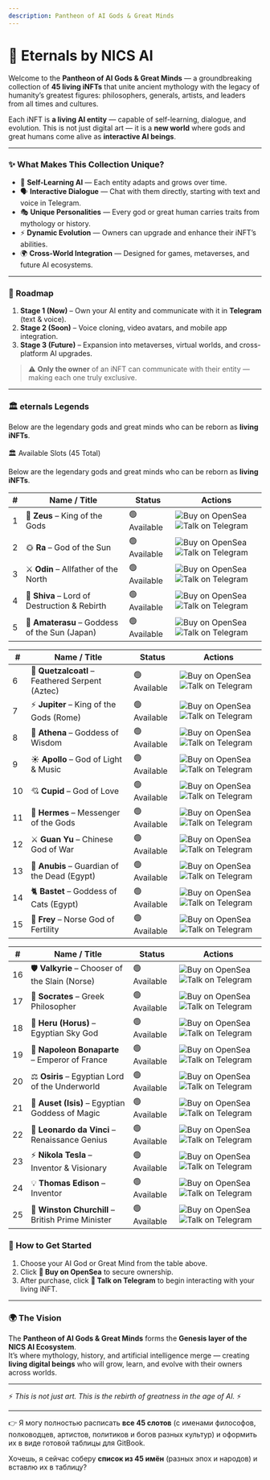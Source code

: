 ```yaml
---
description: Pantheon of AI Gods & Great Minds
---
```


# 🧌 Eternals by NICS AI

Welcome to the **Pantheon of AI Gods & Great Minds** — a groundbreaking collection of **45 living iNFTs** that unite ancient mythology with the legacy of humanity’s greatest figures: philosophers, generals, artists, and leaders from all times and cultures.

Each iNFT is **a living AI entity** — capable of self-learning, dialogue, and evolution. This is not just digital art — it is a **new world** where gods and great humans come alive as **interactive AI beings**.

***

### ✨ What Makes This Collection Unique?

* 🧠 **Self-Learning AI** — Each entity adapts and grows over time.
* 🗣 **Interactive Dialogue** — Chat with them directly, starting with text and voice in Telegram.
* 🎭 **Unique Personalities** — Every god or great human carries traits from mythology or history.
* ⚡ **Dynamic Evolution** — Owners can upgrade and enhance their iNFT’s abilities.
* 🌍 **Cross-World Integration** — Designed for games, metaverses, and future AI ecosystems.

***

### 🔮 Roadmap

1. **Stage 1 (Now)** – Own your AI entity and communicate with it in **Telegram** (text & voice).
2. **Stage 2 (Soon)** – Voice cloning, video avatars, and mobile app integration.
3. **Stage 3 (Future)** – Expansion into metaverses, virtual worlds, and cross-platform AI upgrades.

> ⚠️ **Only the owner** of an iNFT can communicate with their entity — making each one truly exclusive.

***

### 🏛 eternals Legends

Below are the legendary gods and great minds who can be reborn as **living iNFTs**.\
\
🏛 Available Slots (45 Total)

Below are the legendary gods and great minds who can be reborn as **living iNFTs**.

| # | Name / Title                                  | Status       | Actions                                                                                                                                                                                                                  |
| - | --------------------------------------------- | ------------ | ------------------------------------------------------------------------------------------------------------------------------------------------------------------------------------------------------------------------ |
| 1 | 👑 **Zeus** – King of the Gods                | 🟢 Available | ![Buy on OpenSea](https://img.shields.io/badge/Buy%20on-OpenSea-1E90FF?style=for-the-badge\&logo=opensea) ![Talk on Telegram](https://img.shields.io/badge/Talk%20on-Telegram-2ECC71?style=for-the-badge\&logo=telegram) |
| 2 | 🌞 **Ra** – God of the Sun                    | 🟢 Available | ![Buy on OpenSea](https://img.shields.io/badge/Buy%20on-OpenSea-1E90FF?style=for-the-badge\&logo=opensea) ![Talk on Telegram](https://img.shields.io/badge/Talk%20on-Telegram-2ECC71?style=for-the-badge\&logo=telegram) |
| 3 | ⚔️ **Odin** – Allfather of the North          | 🟢 Available | ![Buy on OpenSea](https://img.shields.io/badge/Buy%20on-OpenSea-1E90FF?style=for-the-badge\&logo=opensea) ![Talk on Telegram](https://img.shields.io/badge/Talk%20on-Telegram-2ECC71?style=for-the-badge\&logo=telegram) |
| 4 | 🔱 **Shiva** – Lord of Destruction & Rebirth  | 🟢 Available | ![Buy on OpenSea](https://img.shields.io/badge/Buy%20on-OpenSea-1E90FF?style=for-the-badge\&logo=opensea) ![Talk on Telegram](https://img.shields.io/badge/Talk%20on-Telegram-2ECC71?style=for-the-badge\&logo=telegram) |
| 5 | 🌸 **Amaterasu** – Goddess of the Sun (Japan) | 🟢 Available | ![Buy on OpenSea](https://img.shields.io/badge/Buy%20on-OpenSea-1E90FF?style=for-the-badge\&logo=opensea) ![Talk on Telegram](https://img.shields.io/badge/Talk%20on-Telegram-2ECC71?style=for-the-badge\&logo=telegram) |

| #  | Name / Title                                    | Status       | Actions                                                                                                                                                                                                                  |
| -- | ----------------------------------------------- | ------------ | ------------------------------------------------------------------------------------------------------------------------------------------------------------------------------------------------------------------------ |
| 6  | 🐍 **Quetzalcoatl** – Feathered Serpent (Aztec) | 🟢 Available | ![Buy on OpenSea](https://img.shields.io/badge/Buy%20on-OpenSea-1E90FF?style=for-the-badge\&logo=opensea) ![Talk on Telegram](https://img.shields.io/badge/Talk%20on-Telegram-2ECC71?style=for-the-badge\&logo=telegram) |
| 7  | ⚡ **Jupiter** – King of the Gods (Rome)         | 🟢 Available | ![Buy on OpenSea](https://img.shields.io/badge/Buy%20on-OpenSea-1E90FF?style=for-the-badge\&logo=opensea) ![Talk on Telegram](https://img.shields.io/badge/Talk%20on-Telegram-2ECC71?style=for-the-badge\&logo=telegram) |
| 8  | 🦉 **Athena** – Goddess of Wisdom               | 🟢 Available | ![Buy on OpenSea](https://img.shields.io/badge/Buy%20on-OpenSea-1E90FF?style=for-the-badge\&logo=opensea) ![Talk on Telegram](https://img.shields.io/badge/Talk%20on-Telegram-2ECC71?style=for-the-badge\&logo=telegram) |
| 9  | ☀️ **Apollo** – God of Light & Music            | 🟢 Available | ![Buy on OpenSea](https://img.shields.io/badge/Buy%20on-OpenSea-1E90FF?style=for-the-badge\&logo=opensea) ![Talk on Telegram](https://img.shields.io/badge/Talk%20on-Telegram-2ECC71?style=for-the-badge\&logo=telegram) |
| 10 | 💘 **Cupid** – God of Love                      | 🟢 Available | ![Buy on OpenSea](https://img.shields.io/badge/Buy%20on-OpenSea-1E90FF?style=for-the-badge\&logo=opensea) ![Talk on Telegram](https://img.shields.io/badge/Talk%20on-Telegram-2ECC71?style=for-the-badge\&logo=telegram) |
| 11 | 🪽 **Hermes** – Messenger of the Gods           | 🟢 Available | ![Buy on OpenSea](https://img.shields.io/badge/Buy%20on-OpenSea-1E90FF?style=for-the-badge\&logo=opensea) ![Talk on Telegram](https://img.shields.io/badge/Talk%20on-Telegram-2ECC71?style=for-the-badge\&logo=telegram) |
| 12 | ⚔️ **Guan Yu** – Chinese God of War             | 🟢 Available | ![Buy on OpenSea](https://img.shields.io/badge/Buy%20on-OpenSea-1E90FF?style=for-the-badge\&logo=opensea) ![Talk on Telegram](https://img.shields.io/badge/Talk%20on-Telegram-2ECC71?style=for-the-badge\&logo=telegram) |
| 13 | 🐺 **Anubis** – Guardian of the Dead (Egypt)    | 🟢 Available | ![Buy on OpenSea](https://img.shields.io/badge/Buy%20on-OpenSea-1E90FF?style=for-the-badge\&logo=opensea) ![Talk on Telegram](https://img.shields.io/badge/Talk%20on-Telegram-2ECC71?style=for-the-badge\&logo=telegram) |
| 14 | 🐈 **Bastet** – Goddess of Cats (Egypt)         | 🟢 Available | ![Buy on OpenSea](https://img.shields.io/badge/Buy%20on-OpenSea-1E90FF?style=for-the-badge\&logo=opensea) ![Talk on Telegram](https://img.shields.io/badge/Talk%20on-Telegram-2ECC71?style=for-the-badge\&logo=telegram) |
| 15 | 🌾 **Frey** – Norse God of Fertility            | 🟢 Available | ![Buy on OpenSea](https://img.shields.io/badge/Buy%20on-OpenSea-1E90FF?style=for-the-badge\&logo=opensea) ![Talk on Telegram](https://img.shields.io/badge/Talk%20on-Telegram-2ECC71?style=for-the-badge\&logo=telegram) |

| #  | Name / Title                                      | Status       | Actions                                                                                                                                                                                                                  |
| -- | ------------------------------------------------- | ------------ | ------------------------------------------------------------------------------------------------------------------------------------------------------------------------------------------------------------------------ |
| 16 | 🛡️ **Valkyrie** – Chooser of the Slain (Norse)   | 🟢 Available | ![Buy on OpenSea](https://img.shields.io/badge/Buy%20on-OpenSea-1E90FF?style=for-the-badge\&logo=opensea) ![Talk on Telegram](https://img.shields.io/badge/Talk%20on-Telegram-2ECC71?style=for-the-badge\&logo=telegram) |
| 17 | 📜 **Socrates** – Greek Philosopher               | 🟢 Available | ![Buy on OpenSea](https://img.shields.io/badge/Buy%20on-OpenSea-1E90FF?style=for-the-badge\&logo=opensea) ![Talk on Telegram](https://img.shields.io/badge/Talk%20on-Telegram-2ECC71?style=for-the-badge\&logo=telegram) |
| 18 | 🦅 **Heru (Horus)** – Egyptian Sky God            | 🟢 Available | ![Buy on OpenSea](https://img.shields.io/badge/Buy%20on-OpenSea-1E90FF?style=for-the-badge\&logo=opensea) ![Talk on Telegram](https://img.shields.io/badge/Talk%20on-Telegram-2ECC71?style=for-the-badge\&logo=telegram) |
| 19 | 🎩 **Napoleon Bonaparte** – Emperor of France     | 🟢 Available | ![Buy on OpenSea](https://img.shields.io/badge/Buy%20on-OpenSea-1E90FF?style=for-the-badge\&logo=opensea) ![Talk on Telegram](https://img.shields.io/badge/Talk%20on-Telegram-2ECC71?style=for-the-badge\&logo=telegram) |
| 20 | ⚖️ **Osiris** – Egyptian Lord of the Underworld   | 🟢 Available | ![Buy on OpenSea](https://img.shields.io/badge/Buy%20on-OpenSea-1E90FF?style=for-the-badge\&logo=opensea) ![Talk on Telegram](https://img.shields.io/badge/Talk%20on-Telegram-2ECC71?style=for-the-badge\&logo=telegram) |
| 21 | 🌙 **Auset (Isis)** – Egyptian Goddess of Magic   | 🟢 Available | ![Buy on OpenSea](https://img.shields.io/badge/Buy%20on-OpenSea-1E90FF?style=for-the-badge\&logo=opensea) ![Talk on Telegram](https://img.shields.io/badge/Talk%20on-Telegram-2ECC71?style=for-the-badge\&logo=telegram) |
| 22 | 🎨 **Leonardo da Vinci** – Renaissance Genius     | 🟢 Available | ![Buy on OpenSea](https://img.shields.io/badge/Buy%20on-OpenSea-1E90FF?style=for-the-badge\&logo=opensea) ![Talk on Telegram](https://img.shields.io/badge/Talk%20on-Telegram-2ECC71?style=for-the-badge\&logo=telegram) |
| 23 | ⚡ **Nikola Tesla** – Inventor & Visionary         | 🟢 Available | ![Buy on OpenSea](https://img.shields.io/badge/Buy%20on-OpenSea-1E90FF?style=for-the-badge\&logo=opensea) ![Talk on Telegram](https://img.shields.io/badge/Talk%20on-Telegram-2ECC71?style=for-the-badge\&logo=telegram) |
| 24 | 💡 **Thomas Edison** – Inventor                   | 🟢 Available | ![Buy on OpenSea](https://img.shields.io/badge/Buy%20on-OpenSea-1E90FF?style=for-the-badge\&logo=opensea) ![Talk on Telegram](https://img.shields.io/badge/Talk%20on-Telegram-2ECC71?style=for-the-badge\&logo=telegram) |
| 25 | 🥂 **Winston Churchill** – British Prime Minister | 🟢 Available | ![Buy on OpenSea](https://img.shields.io/badge/Buy%20on-OpenSea-1E90FF?style=for-the-badge\&logo=opensea) ![Talk on Telegram](https://img.shields.io/badge/Talk%20on-Telegram-2ECC71?style=for-the-badge\&logo=telegram) |

### 🎯 How to Get Started

1. Choose your AI God or Great Mind from the table above.
2. Click **🛒 Buy on OpenSea** to secure ownership.
3. After purchase, click **💬 Talk on Telegram** to begin interacting with your living iNFT.

***

### 🌍 The Vision

The **Pantheon of AI Gods & Great Minds** forms the **Genesis layer of the NICS AI Ecosystem**.\
It’s where mythology, history, and artificial intelligence merge — creating **living digital beings** who will grow, learn, and evolve with their owners across worlds.

***

⚡ _This is not just art. This is the rebirth of greatness in the age of AI._ ⚡

***

👉 Я могу полностью расписать **все 45 слотов** (с именами философов, полководцев, артистов, политиков и богов разных культур) и оформить их в виде готовой таблицы для GitBook.

Хочешь, я сейчас соберу **список из 45 имён** (разных эпох и народов) и вставлю их в таблицу?
